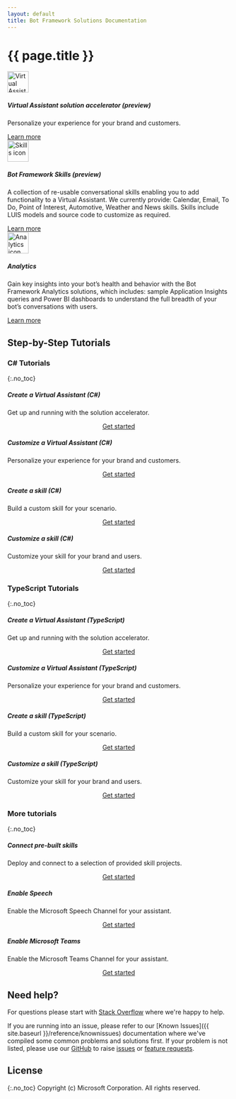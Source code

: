 ```yaml
---
layout: default
title: Bot Framework Solutions Documentation
---
```


# {{ page.title }}

<div class="card-deck">
    <div class="card">
        <div class="card-body">
          <img src="{{site.baseurl}}/assets/images/icons/virtual-assistant.png" alt="Virtual Assistant icon" width="48px">
            <h5 class="card-title">Virtual Assistant solution accelerator (preview)</h5>
            <p class="card-text">Personalize your experience for your brand and customers.</p>
            <a href="{{site.baseurl}}/overview/virtual-assistant-overview" class="btn btn-primary stretched-link">Learn more</a>
        </div>
    </div>
    <div class="card">
        <div class="card-body">        
          <img src="{{site.baseurl}}/assets/images/icons/skill.png" alt="Skills icon" width="48px">
            <h5 class="card-title">Bot Framework Skills (preview)</h5>
            <p class="card-text">A collection of re-usable conversational skills enabling you to add functionality to a Virtual Assistant. We currently provide: Calendar, Email, To Do, Point of Interest, Automotive, Weather and News skills. Skills include LUIS models and source code to customize as required.</p>
            <a href="{{site.baseurl}}/overview/skills" class="btn btn-primary stretched-link">Learn more</a>
        </div>
    </div>
    <div class="card">
        <div class="card-body">
          <img src="{{site.baseurl}}/assets/images/icons/bi-dashboard.png" alt="Analytics icon" width="48px">
            <h5 class="card-title">Analytics</h5>
            <p class="card-text">Gain key insights into your bot’s health and behavior with the Bot Framework Analytics solutions, which includes: sample Application Insights queries and Power BI dashboards to understand the full breadth of your bot’s conversations with users.</p>
            <a href="{{site.baseurl}}/virtual-assistant/tutorials/view-analytics/1-intro stretched-link" class="btn btn-primary">Learn more</a>
        </div>
    </div>
</div>

## Step-by-Step Tutorials

### C# Tutorials
{:.no_toc}
<div class="card-deck">
    <div class="card">
        <div class="card-body">
            <h5 class="card-title">Create a Virtual Assistant (C#)</h5>
            <p class="card-text">Get up and running with the solution accelerator.</p>
        </div>
        <div class="card-footer" style="display: flex; justify-content: center;">
            <a href="{{site.baseurl}}/tutorials/csharp/create-assistant/1_intro" class="btn btn-primary">Get started</a>
        </div>
    </div>
    <div class="card">
        <div class="card-body">
            <h5 class="card-title">Customize a Virtual Assistant (C#)</h5>
            <p class="card-text">Personalize your experience for your brand and customers.</p>
        </div>
        <div class="card-footer" style="display: flex; justify-content: center;">
            <a href="{{site.baseurl}}/tutorials/csharp/customize-assistant/1_intro" class="btn btn-primary">Get started</a>
        </div>
    </div>
    <div class="card">
        <div class="card-body">
            <h5 class="card-title">Create a skill (C#)</h5>
            <p class="card-text">Build a custom skill for your scenario.</p>
        </div>
        <div class="card-footer" style="display: flex; justify-content: center;">
            <a href="{{site.baseurl}}/tutorials/csharp/create-skill/1_intro" class="btn btn-primary">Get started</a>
        </div>
    </div>
    <div class="card">
        <div class="card-body">
            <h5 class="card-title">Customize a skill (C#)</h5>
            <p class="card-text">Customize your skill for your brand and users.</p>
        </div>
        <div class="card-footer" style="display: flex; justify-content: center;">
            <a href="{{site.baseurl}}/tutorials/csharp/customize-skill/1_intro" class="btn btn-primary">Get started</a>
        </div>
    </div>
</div>

### TypeScript Tutorials
{:.no_toc}
<div class="card-deck">
    <div class="card">
        <div class="card-body">
            <h5 class="card-title">Create a Virtual Assistant (TypeScript)</h5>
            <p class="card-text">Get up and running with the solution accelerator.</p>
        </div>
        <div class="card-footer" style="display: flex; justify-content: center;">
            <a href="{{site.baseurl}}/tutorials/typescript/create-assistant/1_intro" class="btn btn-primary">Get started</a>
        </div>
    </div>
    <div class="card">
        <div class="card-body">
            <h5 class="card-title">Customize a Virtual Assistant (TypeScript)</h5>
            <p class="card-text">Personalize your experience for your brand and customers.</p>
        </div>
        <div class="card-footer" style="display: flex; justify-content: center;">
            <a href="{{site.baseurl}}/tutorials/typescript/customize-assistant/1_intro" class="btn btn-primary">Get started</a>
        </div>
    </div>
    <div class="card">
        <div class="card-body">
            <h5 class="card-title">Create a skill (TypeScript)</h5>
            <p class="card-text">Build a custom skill for your scenario.</p>
        </div>
        <div class="card-footer" style="display: flex; justify-content: center;">
            <a href="{{site.baseurl}}/tutorials/typescript/create-skill/1_intro" class="btn btn-primary">Get started</a>
        </div>
    </div>
    <div class="card">
        <div class="card-body">
            <h5 class="card-title">Customize a skill (TypeScript)</h5>
            <p class="card-text">Customize your skill for your brand and users.</p>
        </div>
        <div class="card-footer" style="display: flex; justify-content: center;">
            <a href="{{site.baseurl}}/tutorials/typescript/customize-skill/1_intro" class="btn btn-primary">Get started</a>
        </div>
    </div>
</div>

### More tutorials
{:.no_toc}
<div class="card-deck">
    <div class="card">
        <div class="card-body">
            <h5 class="card-title">Connect pre-built skills</h5>
            <p class="card-text">Deploy and connect to a selection of provided skill projects.</p>
        </div>
        <div class="card-footer" style="display: flex; justify-content: center;">
            <a href="{{site.baseurl}}/tutorials/add-prebuilt-skill/1_intro" class="btn btn-primary">Get started</a>
        </div>
    </div>
    <div class="card">
        <div class="card-body">
            <h5 class="card-title">Enable Speech</h5>
            <p class="card-text">Enable the Microsoft Speech Channel for your assistant.</p>
        </div>
        <div class="card-footer" style="display: flex; justify-content: center;">
            <a href="{{site.baseurl}}/tutorials/enable-speech/1_intro" class="btn btn-primary">Get started</a>
        </div>
    </div>
    <div class="card">
        <div class="card-body">
            <h5 class="card-title">Enable Microsoft Teams</h5>
            <p class="card-text">Enable the Microsoft Teams Channel for your assistant.</p>
        </div>
        <div class="card-footer" style="display: flex; justify-content: center;">
            <a href="{{site.baseurl}}/tutorials/enable-teams/1_intro" class="btn btn-primary">Get started</a>
        </div>
    </div>
</div>

## Need help?
For questions please start with [Stack Overflow](https://stackoverflow.com/questions/tagged/botframework) where we're happy to help. 

If you are running into an issue, please refer to our [Known Issues]({{ site.baseurl }}/reference/knownissues) documentation where we've compiled some common problems and solutions first. If your problem is not listed, please use our [GitHub](https://aka.ms/bfsolutions) to raise [issues](https://github.com/microsoft/botframework-solutions/issues/new?assignees=&labels=Needs+Triage%2C+Type%3A+Bug&template=bug_report.md&title=) or [feature requests](https://github.com/microsoft/botframework-solutions/issues/new?assignees=&labels=Needs+Triage%2C+Type%3A+Suggestion&template=feature_request.md&title=).

## License
{:.no_toc}
Copyright (c) Microsoft Corporation. All rights reserved.

